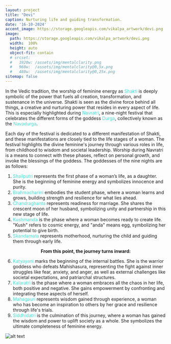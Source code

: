```yaml
---
layout: project
title: "Devi"
caption: Nurturing life and guiding transformation.
date: '16-10-2024'
accent_image: https://storage.googleapis.com/vikalpa_artwork/devi.png  
image: 
  path: https://storage.googleapis.com/vikalpa_artwork/devi.png
  width:  100%
  height: auto
  object-fit: contain
  # srcset: 
  #   1920w: /assets/img/mentalclarity.png
  #   960w:  /assets/img/mentalclarity@0,5x.png
  #   480w:  /assets/img/mentalclarity@0,25x.png
sitemap: false
---
```

In the Vedic tradition, the worship of feminine energy as <span style="color:turquoise">Shakti</span> is deeply symbolic of the power that fuels all creation, transformation, and sustenance in the universe. Shakti is seen as the divine force behind all things, a creative and nurturing power that resides in every aspect of life. This is especially highlighted during <span style="color:turquoise">Navratri</span>, a nine-night festival that celebrates the different forms of the goddess <span style="color:turquoise">Durga</span>, collectively known as the <span style="color:turquoise">Navadurga</span>.

Each day of the festival is dedicated to a different manifestation of Shakti, and these manifestations are closely tied to the life stages of a woman. The festival highlights the divine feminine's journey through various roles in life, from childhood to wisdom and societal leadership. Worship during Navratri is a means to connect with these phases, reflect on personal growth, and invoke the blessings of the goddess. The goddesses of the nine nights are as follows:

<ol>
  <li><span style="color:turquoise">Shailputri</span> represents the first phase of a woman’s life, as a daughter. She is the beginning of feminine energy and symbolizes innocence and purity.</li>
  <li><span style="color:turquoise">Brahmacharini</span> embodies the student phase, where a woman learns and grows, building strength and resilience for what lies ahead.</li>
  <li><span style="color:turquoise">Chandraghanta</span> represents readiness for marriage. She shares the crescent moon of her husband, symbolizing unity and partnership in this new stage of life.</li>
  <li><span style="color:turquoise">Kushmanda</span> is the phase where a woman becomes ready to create life. "Kush" refers to cosmic energy, and "anda" means egg, symbolizing her potential to give birth.</li>
  <li><span style="color:turquoise">Skandamata</span> represents motherhood, nurturing the child and guiding them through early life.</li>
</ol>

<p align="center">
  <b>From this point, the journey turns inward:</b>
</p>

<ol start="6">
  <li><span style="color:turquoise">Katyayani</span> marks the beginning of the internal battles. She is the warrior goddess who defeats Mahishasura, representing the fight against inner struggles like fear, anxiety, and anger, as well as external challenges like societal expectations, and patriarchal structures.</li>
  <li><span style="color:turquoise">Kalaratri</span> is the phase where a woman embraces all the chaos in her life, both positive and negative. She gains empowerment by confronting and integrating these aspects of herself.</li>
  <li><span style="color:turquoise">Mahagauri</span> represents wisdom gained through experience, a woman who has become an inspiration to others by her grace and resilience through life's trials.</li>
  <li><span style="color:turquoise">Siddhidatri</span> is the culmination of this journey, where a woman has gained the wisdom and power to uplift society as a whole. She symbolizes the ultimate completeness of feminine energy.</li>
</ol>





![alt text](https://storage.googleapis.com/vikalpa_artwork/devi.png)